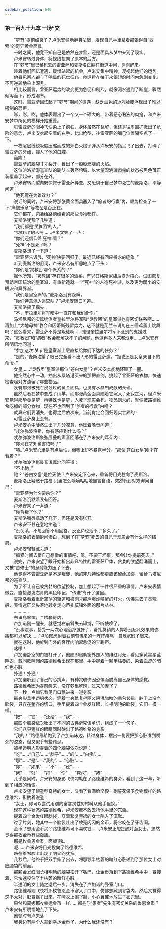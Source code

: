 ```yaml
---
sidebar_position: 646
---
```

### 第一百九十九章 一场“交  


　　“梦节”提前结束了？卢米安猛地翻身站起，发现自己手里拿着那张得自“西索”的奇异黄金面具。  
　　一时之间，他竟不知自己是依然在梦里，还是面具从梦中来到了现实。  
　　卢米安转过身体，将视线投向了原本的后方。  
　　在“梦节”里已经死去的雷亚萨和麦斯洛正躺在街道中间，刚刚醒来。  
　　趁着他们回忆遭遇，缓慢站起的机会，卢米安集中精神，凝视起他们的运势。  
　　他看见两人都有了明显的死亡征兆，命运将在接下来很短的时间内急剧变化，不可逆转地染上深黑。  
　　相比较而言，雷亚萨运势的改变更为急促和剧烈，就像河水遇到了断崖，骤然倾泻而下，形成瀑布。  
　　这时，雷亚萨回忆起了“梦节”期间的遭遇，缺乏血色的冰冷脸庞浮现出了难以遏制的恐惧。  
　　嘭，嘭，嘭，他体表爆出了一个又一个硕大的、带着恶心黏液的肉瘤，和卢米安梦中所见的模样开始重叠。  
　　见雷亚萨的眼神飞快染上了疯狂，身体虽然在瓦解，但还是往周围扩撒出了危险的意念，卢米安抬起空着的右手，比出枪型，往雷亚萨的嘴巴位置隔空点了一下。  
　　一枚层层缠绕极度压缩而成的炽白火焰子弹从卢米安的指尖飞了出去，打碎了雷亚萨的牙齿，撞入了他的口腔。  
　　轰隆！  
　　雷亚萨的脑袋寸寸裂开，冒出了一股股燃烧的火焰。  
　　这位派洛斯港巡查队的副队长轰然垮塌，以大量湿漉漉肉瘤的状态被黑色薄正装覆盖了起来，部分在外。  
　　卢米安转而望向既惊愕于雷亚萨异变，又恐惧于自己梦中死亡的麦斯洛，平静问道：  
　　“他究竟在为谁效力？”  
　　说话的同时，卢米安将那张黄金面具塞入了“旅者的行囊”内，顺势检查了一下“痛恨乐章”等物品是否还在。  
　　它们都在，包括给路德维希的那些食物都在。  
　　麦斯洛犹豫了几秒道：  
　　“我们都是‘灵教团’的人。”  
　　“灵教团”的人啊……卢米安笑了一声：  
　　“你们还信仰着‘死神’啊？”  
　　“死神”不是死了吗？  
　　麦斯洛想了一下道：  
　　“雷亚萨告诉我，‘死神’快要回归了，最近已经有回应祈求的迹象。”  
　　听到麦斯洛的用词，卢米安若有所思地点了下头：  
　　“你们是‘灵教团’哪个派系的？”  
　　据他所知，“灵教团”存在很多的派系，有以艾格斯家族后裔为核心，试图恢复拜朗帝国统治的皇室派，有重新造就一个“死神”的人造死神派，以及更为弱小的安眠派和冥界派。  
　　“我们是皇室派的。”麦斯洛没有隐瞒。  
　　“你们特意混入巡查队？”卢米安随口问道。  
　　麦斯洛摇了摇头：  
　　“不，奎拉里尔将军暗中一直在和我们合作。”  
　　马塔尼邦的实际统治者奎拉里尔将军和“灵教团”的皇室派也有密切联系啊……再加上“大地母神”教会和因蒂斯残留势力，这不就是芙兰卡说的在三個鸡蛋上跳舞吗？这么看来，雷亚萨不算是叛徒啊……难怪奎拉里尔将军不派别的支援过来，“灵教团”和“愚者”教会都解决不了的问题，他派再多人来都没用……卢米安有所明悟地问道：  
　　“参加这次‘梦节’是皇室派上层直接给你们下达的任务？”  
　　“是的。”麦斯洛望了眼已完全看不出人形的雷亚萨道，“据说还是女皇亲自下的命令。”  
　　女皇……“灵教团”皇室派那位“苍白女皇”？卢米安本能地环顾了一圈。  
　　他突然心中一动，抽出从桑塔港买来的那把直剑，挑起了雷亚萨的衣物，快速检查起对方遗留了哪些物品。  
　　没有那张被死亡侵蚀过的黄金面具，也没有水晶制成般的头骨。  
　　虽然后者在梦中变成了山羊，而那张黄金面具随着它沉入了死寂之河，但卢米安觉得那毕竟是梦，再特殊也是梦，人死了现实会死，物品则未必，就像被路德维希吃掉的部分食物，现在不也回到了“旅者的行囊”内吗？  
　　就算它们要消失，也得之后依次来，当前肯定会回归现实世界的！  
　　可雷亚萨身上没有。  
　　卢米安心中陡然生出了几分凉意，他压着嗓音问道：  
　　“忒尔弥波洛斯，你有感应到什么吗？”  
　　忒尔弥波洛斯恢弘层叠的声音回荡在了卢米安的耳朵内：  
　　“你现在才知道害怕吗？”  
　　“啧。”卢米安心里是有点后怕，但嘴上却不暴露半分，“那位‘苍白女皇’刚才在看着？”  
　　忒尔弥波洛斯嗓音浑厚地回答道：  
　　“不止祂。”  
　　祂？“苍白女皇”是位天使？卢米安定下心来，重新将目光投向了麦斯洛。  
　　麦斯洛正疑惑于路易.贝里怎么嘀嘀咕咕地自言自语，突然听到对方询问自己：  
　　“雷亚萨为什么要杀你？”  
　　麦斯洛沉默着没有回答。  
　　卢米安笑了一声道：  
　　“你背叛了他？”  
　　麦斯洛嘴唇翕动了几下，但还是没有张开。  
　　卢米安不甚在意地笑道：  
　　“没关系，不想回答不用回答，反正伱也活不了多久了。”  
　　麦斯洛的表情瞬间惨白，想到了在“梦节”死去的自己于现实会有什么样的结局。  
　　卢米安轻轻点头道：  
　　“抓紧时间去做自己想做的事情吧，嗯，不要干坏事，那会让你提前死去。”  
　　说完，卢米安望了眼开始析出非凡特性的雷亚萨尸体，贪婪的欲望翻涌而上，又被“苦修士”的忍耐能力压了下去。  
　　他觉得不管雷亚萨是不是叛徒，他的非凡特性都更应该留给加缪，留给马塔尼邦的巡查队。  
　　为了不让自己被贪婪的欲望控制，加上想起了一件很严重的事情，卢米安表情微变，直接激发右肩的黑色印记，“传送”离开了这里。  
　　麦斯洛看着重新空荡的街道和被刚才那声爆炸唤醒的灯火，仿佛失去了灵魂般，表情迷茫又失落地转身走向蒂扎莫镇外面的那片丛林。  
　　…………  
　　布里乌旅馆，二楼套房内。  
　　卢加诺刚一醒来，就感觉右前臂失去知觉，不听使唤了。  
　　“没事没事，接受一两次心理治疗就好了，蒂扎莫镇的人靠着没超凡效果的弥撒都可以解决……”卢加诺忍耐着右前臂传来的一阵阵疼痛，自我宽慰了起来。  
　　就在这时，他听到门外的客厅内响起急促的奔跑声。  
　　喀嚓！  
　　卢加诺卧室的门被打开了，他随即借助窗外照入的绯红月光，看见穿黄星星蓝睡衣、戴同款睡帽的路德维希出现在那里，手中握着一颗半枯萎的、染着血迹的暗红色心脏。  
　　扑通！扑通！  
　　卢加诺听到了自己的心跳声，有种灵魂快因恐惧而脱离自己身体的感觉。  
　　路德维希因为提前醒来，没在梦里吃饱，过来加餐了？  
　　下一秒，卢加诺看见门口飘进来一道身影。  
　　那身影呈半透明状态，穿着一身繁复华丽又阴沉晦暗的黑色长裙，脖子上没有脑袋，只存在整齐的切口，手里提着四个金发红眼、长相明艳的脑袋，它们一模一样。  
　　“把”……“它”……“还给”……“我”……  
　　那四个脑袋依次吐出了不同的古弗萨克语单词，组成了一个句子。  
　　它们八只猩红的眼睛同时映出了路德维希的身影。  
　　“我的！”路德维希跑到了卢加诺床边，转过身体，摆出一副要把那心脏凑到嘴旁的姿态，但又似乎有些顾忌。  
　　被半透明人影提着的四个脑袋依次说道：  
　　“吃”……“自己”……“脑子”……“的”……“白痴”……  
　　“那”……“是”……“我的”……“心脏”……  
　　“你”……“如果”……“不”……“还”……  
　　“我”……“就”……“把”……“你”……“变成”……“猪”……  
　　几乎是同时，卢米安的身影飞快勾勒在了路德维希的身旁，看到了这一幕，听到了相应的话语。  
　　卢米安望了眼造型奇特的女士，又看了看满脸坚毅一副誓死保卫食物模样的路德维希，斟酌着说道：  
　　“女士，你可以尝试用别的富含灵性的材料从他手里换。”  
　　现在这种状态的路德维希，卢米安都不敢去抢他手里的东西。  
　　提着四个金发红眼脑袋，穿着繁复黑裙的女士陷入了沉默。  
　　过了片刻，她其中一个脑袋吐出了枚亮闪闪的金币，将它咬在了牙齿间。  
　　金币？想用金币买？路德维希可不喜欢钱……卢米安正想提醒对面女士，忽然觉得那枚金币有些面熟。  
　　那是枚鲁恩金币，面额1镑。  
　　呃……卢米安将目光投向了路德维希。  
　　路德维希脸上出现了明显的犹豫。  
　　几秒后，他终于把双手伸了出去，将那颗半枯萎的暗红心脏递到了那位女士对应脑袋的前面。  
　　那颗金发红眼长相明艳的脑袋松开了嘴巴，让金币落到了路德维希手中，紧接着，它快速咬住了半枯萎的暗红心脏。  
　　半透明的女士随之退后一步，消失在了卢加诺的卧室门口。  
　　路德维希则飞快将那枚鲁恩金币塞入了口中，仿佛想藏到胃袋内，然后又觉得这不太对，赶紧抠了出来，在睡衣上擦了擦，小心翼翼地放进了衣兜里。  
　　果然和简娜那枚幸运金币一样……都是与“愚者”先生有密切关系的鲁恩金币？卢米安有所明悟地点了下头。  
　　他顿时有点失落：  
　　我身边有两个人拿到幸运金币了，为什么我还没有？  
